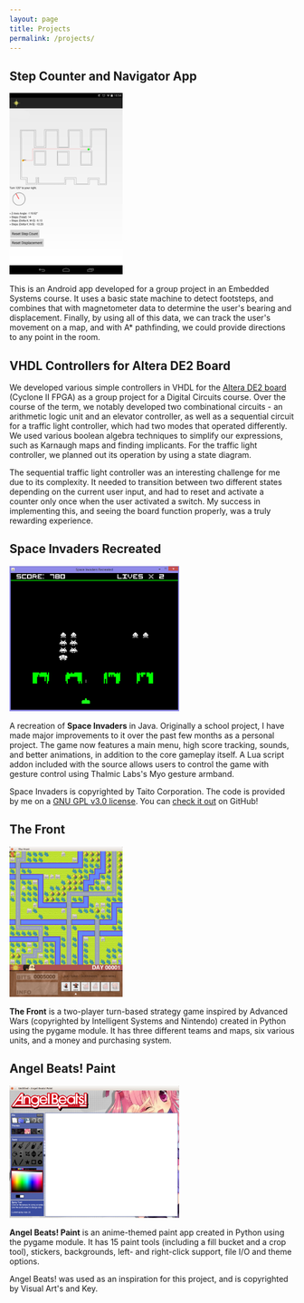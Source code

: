 ```yaml
---
layout: page
title: Projects
permalink: /projects/
---
```


<h2 id="stepcounter">Step Counter and Navigator App</h2>

<img src="/images/stepcounter.png" width="200px" title="Step Counter and Navigator App" alt="Step Counter and Navigator App"/>

This is an Android app developed for a group project in an Embedded Systems course. It uses a basic state machine to detect 
footsteps, and combines that with magnetometer data to determine the user's bearing and displacement. Finally, by using all of 
this data, we can track the user's movement on a map, and with A* pathfinding, we could provide directions to any point in the 
room.

<h2 id="digital-circuits">VHDL Controllers for Altera DE2 Board</h2>

We developed various simple controllers in VHDL for the [Altera DE2 board](http://www.altera.com/education/univ/materials/boards/de2/unv-de2-board.html) 
(Cyclone II FPGA) as a group project for a Digital Circuits course. Over the course of the term, we notably developed two 
combinational circuits - an arithmetic logic unit and an elevator controller, as well as a sequential circuit for a traffic 
light controller, which had two modes that operated differently. We used various boolean algebra techniques to simplify our 
expressions, such as Karnaugh maps and finding  implicants. For the traffic light controller, we planned out its operation by 
using a state diagram.

The sequential traffic light controller was an interesting challenge for me due to its complexity. It needed to transition between 
two different states depending on the current user input, and had to reset and activate a counter only once when the user 
activated a switch. My success in implementing this, and seeing the board function properly, was a truly rewarding experience.

<h2 id="space-invaders">Space Invaders Recreated</h2>

<img src="/images/space_screenshot.png" width="300px" title="Space Invaders Recreated" alt="Space Invaders Recreated"/>

A recreation of **Space Invaders** in Java. Originally a school project, I have made major improvements to it over the past few 
months as a personal project. The game now features a main menu, high score tracking, sounds, and better animations, in addition 
to the core gameplay itself. A Lua script addon included with the source allows users to control the game with gesture control 
using Thalmic Labs's Myo gesture armband.

Space Invaders is copyrighted by Taito Corporation. The code is provided by me on a [GNU GPL v3.0 license](https://raw.githubusercontent.com/lloydtorres/space-invaders-recreated/master/LICENSE.txt). 
You can [check it out](https://github.com/lloydtorres/space-invaders-recreated) on GitHub!

<h2 id="the-front">The Front</h2>

<img src="/images/thefront.png" width="200px" title="The Front" alt="The Front"/>

**The Front** is a two-player turn-based strategy game inspired by Advanced Wars (copyrighted by Intelligent Systems and Nintendo) 
created in Python using the pygame module. It has three different teams and maps, six various units, and a money and purchasing 
system.

<h2 id="paint-project">Angel Beats! Paint</h2>

<img src="/images/paintproject.png" width="300px" title="Angel Beats! Paint" alt="Angel Beats! Paint"/>

**Angel Beats! Paint** is an anime-themed paint app created in Python using the pygame module. It has 15 paint tools (including a 
fill bucket and a crop tool), stickers, backgrounds, left- and right-click support, file I/O and theme options.

Angel Beats! was used as an inspiration for this project, and is copyrighted by Visual Art's and Key.